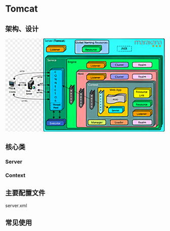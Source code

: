 # Tomcat

## 架构、设计

<img src="./architecture.png"/>



## 核心类

### Server 



### Context





## 主要配置文件

server.xml

## 常见使用

